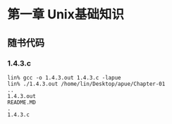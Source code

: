 # 第一章 Unix基础知识

## 随书代码

### 1.4.3.c
```
lin% gcc -o 1.4.3.out 1.4.3.c -lapue 
lin% ./1.4.3.out /home/lin/Desktop/apue/Chapter-01          
..
1.4.3.out
README.MD
.
1.4.3.c 
```